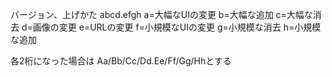 バージョン、上げかた
abcd.efgh
a=大幅なUIの変更
b=大幅な追加
c=大幅な消去
d=画像の変更
e=URLの変更
f=小規模なUIの変更
g=小規模な消去
h=小規模な追加

各2桁になった場合は
Aa/Bb/Cc/Dd.Ee/Ff/Gg/Hhとする
